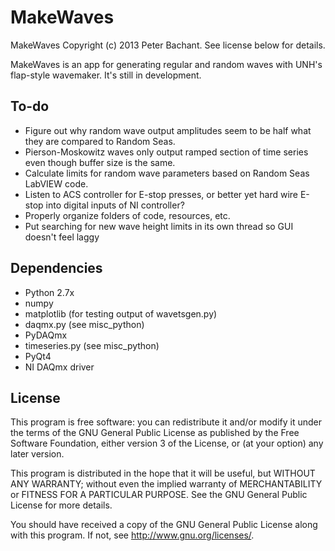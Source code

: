 MakeWaves
=========
MakeWaves Copyright (c) 2013 Peter Bachant. See license below for details. 

MakeWaves is an app for generating regular and random waves with UNH's flap-style wavemaker. It's still in development.


To-do
-----
  * Figure out why random wave output amplitudes seem to be half what they are compared to Random Seas.
  * Pierson-Moskowitz waves only output ramped section of time series even though buffer size is the same. 
  * Calculate limits for random wave parameters based on Random Seas LabVIEW code.
  * Listen to ACS controller for E-stop presses, or better yet hard wire E-stop into digital inputs of NI controller?
  * Properly organize folders of code, resources, etc. 
  * Put searching for new wave height limits in its own thread so GUI doesn't feel laggy


Dependencies
--------
  * Python 2.7x
  * numpy
  * matplotlib (for testing output of wavetsgen.py)
  * daqmx.py (see misc_python)
  * PyDAQmx
  * timeseries.py (see misc_python)
  * PyQt4
  * NI DAQmx driver


License
-------

This program is free software: you can redistribute it and/or modify
it under the terms of the GNU General Public License as published by
the Free Software Foundation, either version 3 of the License, or
(at your option) any later version.

This program is distributed in the hope that it will be useful,
but WITHOUT ANY WARRANTY; without even the implied warranty of
MERCHANTABILITY or FITNESS FOR A PARTICULAR PURPOSE.  See the
GNU General Public License for more details.

You should have received a copy of the GNU General Public License
along with this program.  If not, see <http://www.gnu.org/licenses/>.

